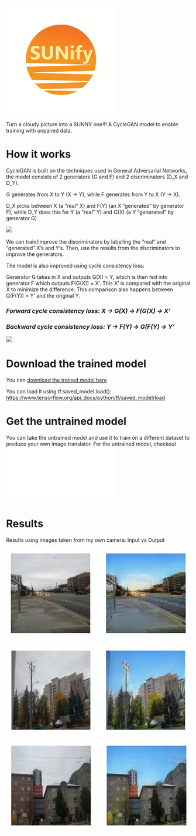 <img src="SUNify.jpg" width="300px">

Turn a cloudy picture into a SUNNY one!!!
A CycleGAN model to enable training with unpaired data.

# How it works
CycleGAN is built on the techniques used in General Adversarial Networks, the model consists of 2 generators (G and F) and 2 discriminators (D_X and D_Y).

G generates from X to Y (X -> Y), while F generates from Y to X (Y -> X).

D_X picks between X (a “real” X) and F(Y) (an X “generated” by generator F), while D_Y does this for Y (a “real” Y) and G(X) (a Y “generated” by generator G)

<img src="https://www.tensorflow.org/tutorials/generative/images/cyclegan_model.png">

We can train/improve the discriminators by labelling the “real” and “generated” X’s and Y’s. Then, use the results from the discriminators to improve the generators.

The model is also improved using cycle consistency loss:

Generator G takes in X and outputs G(X) = Y, which is then fed into generator F which outputs F(G(X)) = X’. This X’ is compared with the original X to minimize the difference. This comparison also happens between G(F(Y)) = Y’ and the original Y.

<h3>
  <i>Forward cycle consistency loss: X -> G(X) -> F(G(X) -> X'</i>
</h3>

<h3>
  <i>Backward cycle consistency loss: Y -> F(Y) -> G(F(Y) -> Y'</i>
</h3>
<img src="https://www.tensorflow.org/tutorials/generative/images/cycle_loss.png">

# Download the trained model
You can <a href="https://drive.google.com/open?id=1YxaG1aUWy2EGobZ_V_FWJ1OOB2WbHE_-">download the trained model here</a> 

You can load it using tf.saved_model.load(): https://www.tensorflow.org/api_docs/python/tf/saved_model/load

# Get the untrained model
You can take the untrained model and use it to train on a different dataset to produce your own image translator. For the untrained model, checkout ![sun_style.py](sun_style.py)

# Results
Results using images taken from my own camera:
Input vs Output

![example 1](examples/ex1.png)

![example 2](./examples/ex2.png)

![example 3](./examples/ex3.png)
